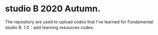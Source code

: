# studio B 2020 Autumn.
The repository are used to upload codes that I've learned for Fundamental studio B.
1.0：add learning resources codes.
